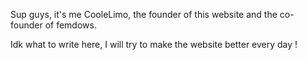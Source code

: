 Sup guys, it's me CooleLimo, the founder of this website and the co-founder of femdows. 

Idk what to write here, I will try to make the website better every day ! 
